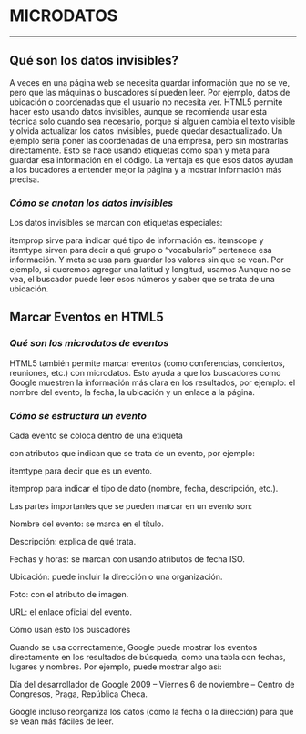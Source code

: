 # MICRODATOS 

---

## Qué son los datos invisibles?

A veces en una página web se necesita guardar información que no se ve, pero que las máquinas o buscadores sí pueden leer.
Por ejemplo, datos de ubicación o coordenadas que el usuario no necesita ver.
HTML5 permite hacer esto usando datos invisibles, aunque se recomienda usar esta técnica solo cuando sea necesario, porque si alguien cambia el texto visible y olvida actualizar los datos invisibles, puede quedar desactualizado.
Un ejemplo sería poner las coordenadas de una empresa, pero sin mostrarlas directamente.
Esto se hace usando etiquetas como span y meta para guardar esa información en el código.
La ventaja es que esos datos ayudan a los bucadores a entender mejor la página y a mostrar información más precisa.

### *Cómo se anotan los datos invisibles*

Los datos invisibles se marcan con etiquetas especiales:

itemprop sirve para indicar qué tipo de información es.
itemscope y itemtype sirven para decir a qué grupo o “vocabulario” pertenece esa información.
Y meta se usa para guardar los valores sin que se vean.
Por ejemplo, si queremos agregar una latitud y longitud, usamos 
Aunque no se vea, el buscador puede leer esos números y saber que se trata de una ubicación.

## Marcar Eventos en HTML5

### *Qué son los microdatos de eventos*

HTML5 también permite marcar eventos (como conferencias, conciertos, reuniones, etc.) con microdatos.
Esto ayuda a que los buscadores como Google muestren la información más clara en los resultados, por ejemplo: el nombre del evento, la fecha, la ubicación y un enlace a la página.

### *Cómo se estructura un evento*

Cada evento se coloca dentro de una etiqueta <article> con atributos que indican que se trata de un evento, por ejemplo:

itemtype para decir que es un evento.

itemprop para indicar el tipo de dato (nombre, fecha, descripción, etc.).

Las partes importantes que se pueden marcar en un evento son:

Nombre del evento: se marca en el título.

Descripción: explica de qué trata.

Fechas y horas: se marcan con <time> usando atributos de fecha ISO.

Ubicación: puede incluir la dirección o una organización.

Foto: con el atributo de imagen.

URL: el enlace oficial del evento.

Cómo usan esto los buscadores

Cuando se usa correctamente, Google puede mostrar los eventos directamente en los resultados de búsqueda, como una tabla con fechas, lugares y nombres.
Por ejemplo, puede mostrar algo así:

Día del desarrollador de Google 2009 – Viernes 6 de noviembre – Centro de Congresos, Praga, República Checa.

Google incluso reorganiza los datos (como la fecha o la dirección) para que se vean más fáciles de leer.
